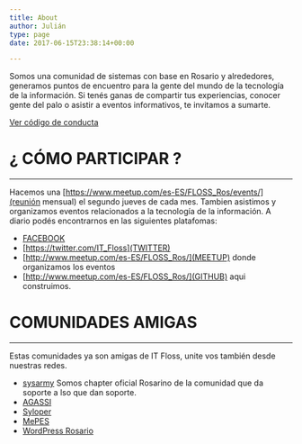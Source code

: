 ```yaml
---
title: About
author: Julián
type: page
date: 2017-06-15T23:38:14+00:00

---
```

Somos una comunidad de sistemas con base en Rosario y alrededores, generamos puntos de encuentro para la gente del mundo de la tecnología de la información. Si tenés ganas de compartir tus experiencias, conocer gente del palo o asistir a eventos informativos, te invitamos a sumarte.

[Ver código de conducta](/coc)

# ¿ CÓMO PARTICIPAR ?

* * *

Hacemos una [https://www.meetup.com/es-ES/FLOSS_Ros/events/](reunión mensual) el segundo jueves de cada mes. Tambien asistimos y organizamos eventos relacionados a la tecnología de la información. 
A diario podés encontrarnos en las siguientes platafomas:
* [FACEBOOK](https://web.facebook.com/itfloss/)
* [https://twitter.com/IT_Floss](TWITTER)
* [http://www.meetup.com/es-ES/FLOSS_Ros/](MEETUP) donde organizamos los eventos
* [http://www.meetup.com/es-ES/FLOSS_Ros/](GITHUB) aqui construimos.

# COMUNIDADES AMIGAS

* * *

Estas comunidades ya son amigas de IT Floss, unite vos también desde nuestras redes.

  * [sysarmy](https://www.sysarmy.com.ar/) Somos chapter oficial Rosarino de la comunidad que da soporte a lso que dan soporte.
  * [AGASSI](http://www.asociacionagassi.org/)
  * [Syloper](https://www.syloper.com/)
  * [MePES](https://www.facebook.com/MePasoEnSistemas)
  * [WordPress Rosario](https://www.meetup.com/es-ES/wordpress-rosario/)

